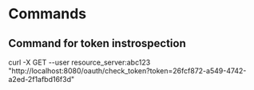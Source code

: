 # Commands
## Command for token instrospection
curl -X GET --user resource_server:abc123 "http://localhost:8080/oauth/check_token?token=26fcf872-a549-4742-a2ed-2f1afbd16f3d"